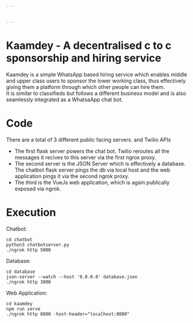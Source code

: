 ```yaml
---


---
```


<h1 id="kaamdey---a-decentralised-c-to-c-sponsorship-and-hiring-service">Kaamdey - A decentralised c to c sponsorship and hiring service</h1>
<p>Kaamdey is a simple WhatsApp based hiring service which enables middle and upper class users to sponsor the lower working class, thus effectively giving them a platform through which other people can hire them.<br>
It is similar to classifieds but follows a different business model and is also seamlessly integrated as a WhatsaApp chat bot.</p>
<h1 id="code">Code</h1>
<p>There are a total of 3 different public facing servers. and Twilio APIs</p>
<ul>
<li>The first flask server powers the chat bot. Twilio reroutes all the messages it recives to this server via the first ngrox proxy.</li>
<li>The second server is the JSON Server which is effectively a database. The chatbot flask server pings the db via local host and the web application pings it via the second ngrok proxy.</li>
<li>The third is the VueJs web application, which is again publically exposed via ngrok.</li>
</ul>
<h1 id="execution">Execution</h1>
<p>Chatbot:</p>
<pre><code>cd chatbot
python3 chatbotserver.py
./ngrok http 5000
</code></pre>
<p>Database:</p>
<pre><code>cd database
json-server --watch --host '0.0.0.0' database.json
./ngrok http 3000
</code></pre>
<p>Web Application:</p>
<pre><code>cd kaamdey
npm run serve
./ngrok http 8080 -host-header="localhost:8080"
</code></pre>

